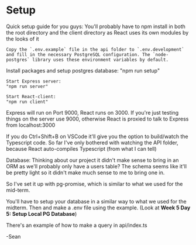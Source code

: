 # Setup

Quick setup guide for you guys:
You'll probably have to npm install in both the root directory and the client directory as React uses its own modules by the looks of it

```
Copy the `.env.example` file in the api folder to `.env.development` and fill in the necessary PostgreSQL configuration. The `node-postgres` library uses these environment variables by default.

```
Install packages and setup postgres database:
"npm run setup"

```
Start Express server:
"npm run server"
```

```
Start React-client:
"npm run client"
```

Express will run on Port 9000, React runs on 3000. If you're just testing things on the server use 9000, otherwise React is proxied to talk to Express from localhost:3000

If you do Ctrl+Shift+B on VSCode it'll give you the option to build/watch the Typescript code. So far I've only bothered with watching the API folder, because React auto-compiles Typescript (from what I can tell)

Database:
Thinking about our project it didn't make sense to bring in an ORM as we'll probably only have a users table? The schema seems like it'll be pretty light so it didn't make much sense to me to bring one in. 

So I've set it up with pg-promise, which is similar to what we used for the mid-term.

You'll have to setup your database in a similar way to what we used for the midterm. Then and make a .env file using the example. (Look at **Week 5 Day 5: Setup Local PG Database**)

There's an example of how to make a query in api/index.ts

-Sean

